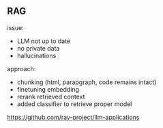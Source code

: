 ## RAG

issue:
- LLM not up to date
- no private data
- hallucinations

approach:
- chunking (html, parapgraph, code remains intact)
- finetuning embedding
- rerank retrieved context
- added classifier to retrieve proper model


https://github.com/ray-project/llm-applications